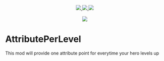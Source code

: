 <p align="center">
  <a href="https://www.nexusmods.com/mountandblade2bannerlord/mods/4063" alt="Unique Downloads">
    <img src="https://shields.io/endpoint?url=https%3A%2F%2Fnexusmods-downloads-ayuqql60xfxb.runkit.sh%2F%3Ftype%3Dunique%26gameId%3D3174%26modId%3D4063" />
  </a>
  <a href="https://www.nexusmods.com/mountandblade2bannerlord/mods/4063" alt="Total Downloads">
    <img src="https://shields.io/endpoint?url=https%3A%2F%2Fnexusmods-downloads-ayuqql60xfxb.runkit.sh%2F%3Ftype%3Dtotal%26gameId%3D3174%26modId%3D4063" />
  </a>
  <a href="https://www.nexusmods.com/mountandblade2bannerlord/mods/4063" alt="Total Views">
    <img src="https://img.shields.io/endpoint?url=https%3A%2F%2Fnexusmods-downloads-ayuqql60xfxb.runkit.sh%2F%3Ftype%3Dviews%26gameId%3D3174%26modId%3D4063" />
  </a>
  <br />
  <br />
  <a href="https://www.nexusmods.com/mountandblade2bannerlord/mods/4063" alt="Header">
    <img src="https://staticdelivery.nexusmods.com/mods/3174/images/headers/4063_1653884046.jpg" />
  </a>
</p>

# AttributePerLevel
This mod will provide one attribute point for everytime your hero levels up
